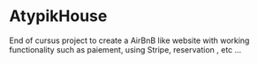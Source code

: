 # AtypikHouse
End of cursus project to create a AirBnB like website with working functionality such as paiement, using Stripe, reservation , etc ...
